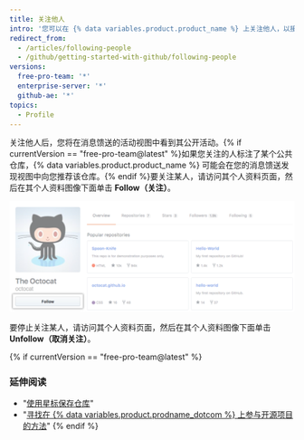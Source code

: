 ```yaml
---
title: 关注他人
intro: '您可以在 {% data variables.product.product_name %} 上关注他人，以接收有关其活动的通知{% if currentVersion == "free-pro-team@latest" %}和发现其社区中的项目{% endif %}。'
redirect_from:
  - /articles/following-people
  - /github/getting-started-with-github/following-people
versions:
  free-pro-team: '*'
  enterprise-server: '*'
  github-ae: '*'
topics:
  - Profile
---
```


关注他人后，您将在消息馈送的活动视图中看到其公开活动。{% if currentVersion == "free-pro-team@latest" %}如果您关注的人标注了某个公共仓库，{% data variables.product.product_name %} 可能会在您的消息馈送发现视图中向您推荐该仓库。{% endif %}要关注某人，请访问其个人资料页面，然后在其个人资料图像下面单击 **Follow（关注）**。

![关注用户按钮](/assets/images/help/profile/follow-user-button.png)

要停止关注某人，请访问其个人资料页面，然后在其个人资料图像下面单击 **Unfollow（取消关注）**。

{% if currentVersion == "free-pro-team@latest" %}
### 延伸阅读

- "[使用星标保存仓库](/articles/saving-repositories-with-stars/)"
- "[寻找在 {% data variables.product.prodname_dotcom %} 上参与开源项目的方法](/github/getting-started-with-github/finding-ways-to-contribute-to-open-source-on-github)"
{% endif %}
